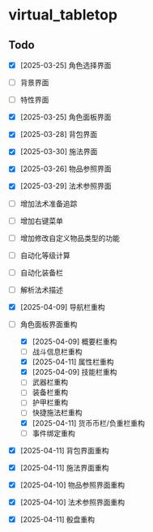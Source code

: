 # virtual_tabletop

## Todo

- [x] [2025-03-25] 角色选择界面
- [ ] 背景界面
- [ ] 特性界面
- [x] [2025-03-25] 角色面板界面
- [x] [2025-03-28] 背包界面
- [x] [2025-03-30] 施法界面
- [x] [2025-03-26] 物品参照界面
- [x] [2025-03-29] 法术参照界面

- [ ] 增加法术准备追踪
- [ ] 增加右键菜单
- [ ] 增加修改自定义物品类型的功能
- [ ] 自动化等级计算
- [ ] 自动化装备栏
- [ ] 解析法术描述

- [x] [2025-04-09] 导航栏重构
- [ ] 角色面板界面重构
    - [x] [2025-04-09] 概要栏重构
    - [ ] 战斗信息栏重构
    - [x] [2025-04-11] 属性栏重构
    - [x] [2025-04-09] 技能栏重构
    - [ ] 武器栏重构
    - [ ] 装备栏重构
    - [ ] 护甲栏重构
    - [ ] 快捷施法栏重构
    - [x] [2025-04-11] 货币币栏/负重栏重构
    - [ ] 事件绑定重构
- [x] [2025-04-11] 背包界面重构
- [x] [2025-04-11] 施法界面重构
- [x] [2025-04-10] 物品参照界面重构
- [x] [2025-04-10] 法术参照界面重构
- [x] [2025-04-11] 骰盘重构
